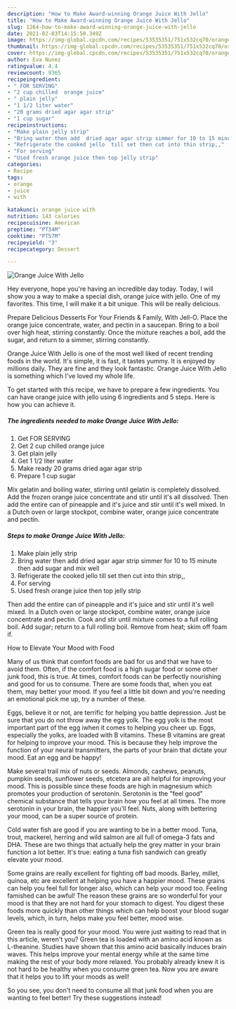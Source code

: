```yaml
---
description: "How to Make Award-winning Orange Juice With Jello"
title: "How to Make Award-winning Orange Juice With Jello"
slug: 1264-how-to-make-award-winning-orange-juice-with-jello
date: 2021-02-03T14:15:50.349Z
image: https://img-global.cpcdn.com/recipes/53535351/751x532cq70/orange-juice-with-jello-recipe-main-photo.jpg
thumbnail: https://img-global.cpcdn.com/recipes/53535351/751x532cq70/orange-juice-with-jello-recipe-main-photo.jpg
cover: https://img-global.cpcdn.com/recipes/53535351/751x532cq70/orange-juice-with-jello-recipe-main-photo.jpg
author: Eva Nunez
ratingvalue: 4.4
reviewcount: 9365
recipeingredient:
- " FOR SERVING"
- "2 cup chilled  orange juice"
- " plain jelly"
- "1 1/2 liter water"
- "20 grams dried agar agar strip"
- "1 cup sugar"
recipeinstructions:
- "Make plain jelly strip"
- "Bring water then add  dried agar agar strip simmer for 10 to 15 minute then add sugar and mix well"
- "Refrigerate the cooked jello  till set then cut into thin strip,,"
- "For serving"
- "Used fresh orange juice then top jelly strip"
categories:
- Recipe
tags:
- orange
- juice
- with

katakunci: orange juice with 
nutrition: 143 calories
recipecuisine: American
preptime: "PT34M"
cooktime: "PT57M"
recipeyield: "3"
recipecategory: Dessert

---
```



![Orange Juice With Jello](https://img-global.cpcdn.com/recipes/53535351/751x532cq70/orange-juice-with-jello-recipe-main-photo.jpg)

Hey everyone, hope you're having an incredible day today. Today, I will show you a way to make a special dish, orange juice with jello. One of my favorites. This time, I will make it a bit unique. This will be really delicious.

Prepare Delicious Desserts For Your Friends &amp; Family, With Jell-O. Place the orange juice concentrate, water, and pectin in a saucepan. Bring to a boil over high heat, stirring constantly. Once the mixture reaches a boil, add the sugar, and return to a simmer, stirring constantly.

Orange Juice With Jello is one of the most well liked of recent trending foods in the world. It's simple, it is fast, it tastes yummy. It is enjoyed by millions daily. They are fine and they look fantastic. Orange Juice With Jello is something which I've loved my whole life.


To get started with this recipe, we have to prepare a few ingredients. You can have orange juice with jello using 6 ingredients and 5 steps. Here is how you can achieve it.

<!--inarticleads1-->

##### The ingredients needed to make Orange Juice With Jello:

1. Get  FOR SERVING
1. Get 2 cup chilled  orange juice
1. Get  plain jelly
1. Get 1 1/2 liter water
1. Make ready 20 grams dried agar agar strip
1. Prepare 1 cup sugar


Mix gelatin and boiling water, stirring until gelatin is completely dissolved. Add the frozen orange juice concentrate and stir until it&#39;s all dissolved. Then add the entire can of pineapple and it&#39;s juice and stir until it&#39;s well mixed. In a Dutch oven or large stockpot, combine water, orange juice concentrate and pectin. 

<!--inarticleads2-->

##### Steps to make Orange Juice With Jello:

1. Make plain jelly strip
1. Bring water then add  dried agar agar strip simmer for 10 to 15 minute then add sugar and mix well
1. Refrigerate the cooked jello  till set then cut into thin strip,,
1. For serving
1. Used fresh orange juice then top jelly strip


Then add the entire can of pineapple and it&#39;s juice and stir until it&#39;s well mixed. In a Dutch oven or large stockpot, combine water, orange juice concentrate and pectin. Cook and stir until mixture comes to a full rolling boil. Add sugar; return to a full rolling boil. Remove from heat; skim off foam if. 

How to Elevate Your Mood with Food


Many of us think that comfort foods are bad for us and that we have to avoid them. Often, if the comfort food is a high sugar food or some other junk food, this is true. At times, comfort foods can be perfectly nourishing and good for us to consume. There are some foods that, when you eat them, may better your mood. If you feel a little bit down and you're needing an emotional pick me up, try a number of these.

Eggs, believe it or not, are terrific for helping you battle depression. Just be sure that you do not throw away the egg yolk. The egg yolk is the most important part of the egg iwhen it comes to helping you cheer up. Eggs, especially the yolks, are loaded with B vitamins. These B vitamins are great for helping to improve your mood. This is because they help improve the function of your neural transmitters, the parts of your brain that dictate your mood. Eat an egg and be happy!

Make several trail mix of nuts or seeds. Almonds, cashews, peanuts, pumpkin seeds, sunflower seeds, etcetera are all helpful for improving your mood. This is possible since these foods are high in magnesium which promotes your production of serotonin. Serotonin is the "feel good" chemical substance that tells your brain how you feel at all times. The more serotonin in your brain, the happier you'll feel. Nuts, along with bettering your mood, can be a super source of protein.

Cold water fish are good if you are wanting to be in a better mood. Tuna, trout, mackerel, herring and wild salmon are all full of omega-3 fats and DHA. These are two things that actually help the grey matter in your brain function a lot better. It's true: eating a tuna fish sandwich can greatly elevate your mood. 

Some grains are really excellent for fighting off bad moods. Barley, millet, quinoa, etc are excellent at helping you have a happier mood. These grains can help you feel full for longer also, which can help your mood too. Feeling famished can be awful! The reason these grains are so wonderful for your mood is that they are not hard for your stomach to digest. You digest these foods more quickly than other things which can help boost your blood sugar levels, which, in turn, helps make you feel better, mood wise.

Green tea is really good for your mood. You were just waiting to read that in this article, weren't you? Green tea is loaded with an amino acid known as L-theanine. Studies have shown that this amino acid basically induces brain waves. This helps improve your mental energy while at the same time making the rest of your body more relaxed. You probably already knew it is not hard to be healthy when you consume green tea. Now you are aware that it helps you to lift your moods as well!

So you see, you don't need to consume all that junk food when you are wanting to feel better! Try  these suggestions  instead!

